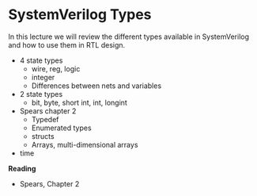 # SystemVerilog Types

In this lecture we will review the different types available in SystemVerilog and how to use them in RTL design.

<!-- see slides in verilog2001.pptx slides -->

* 4 state types
  * wire, reg, logic
  * integer
  * Differences between nets and variables
* 2 state types
  * bit, byte, short int, int, longint
* Spears chapter 2
  * Typedef
  * Enumerated types
  * structs
  * Arrays, multi-dimensional arrays
* time

**Reading**
  * Spears, Chapter 2 

